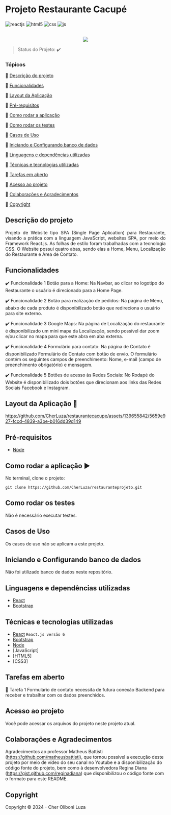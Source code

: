<h1>Projeto Restaurante Cacupé</h1> 

<div style="display: inline_block">
   <img align="center" alt="reactjs" src="https://img.shields.io/static/v1?label=react&message=framework&color=blue&style=for-the-badge&logo=REACT"/>
  <img align="center" alt="html5" src="https://img.shields.io/badge/HTML5-E34F26?style=for-the-badge&logo=html5&logoColor=white" />
  <img align="center" alt="css" src="https://img.shields.io/badge/CSS3-1572B6?style=for-the-badge&logo=css3&logoColor=white" />
  <img align="center" alt="js" src="https://img.shields.io/badge/JavaScript-F7DF1E?style=for-the-badge&logo=javascript&logoColor=black" />
  </div><br/>

<p align="center">
  <img src="http://img.shields.io/static/v1?label=STATUS&message=CONCLUIDO&color=GREEN&style=for-the-badge"/>
</p>

> Status do Projeto: :heavy_check_mark:

### Tópicos 

:small_blue_diamond: [Descrição do projeto](#descrição-do-projeto)

:small_blue_diamond: [Funcionalidades](#Funcionalidades)

:small_blue_diamond: [Layout da Aplicação](#Layout-da-aplicação-dash)

:small_blue_diamond: [Pré-requisitos](#Pré-requisitos)

:small_blue_diamond: [Como rodar a aplicação](#Como-rodar-a-aplicação-arrow_forward)

:small_blue_diamond: [Como rodar os testes](#Como-rodar-os-testes)

:small_blue_diamond: [Casos de Uso](#Casos-de-Uso)

:small_blue_diamond: [Iniciando e Configurando banco de dados](#Iniciando-e-Configurando-banco-de-dados)

:small_blue_diamond: [Linguagens e dependências utilizadas](#Linguagens-e-dependências-utilizadas)

:small_blue_diamond: [Técnicas e tecnologias utilizadas](#Técnicas-e-tecnologias-utilizadas)

:small_blue_diamond: [Tarefas em aberto](#Tarefas-em-aberto)

:small_blue_diamond: [Acesso ao projeto](#Acesso-ao-projeto)

:small_blue_diamond: [Colaborações e Agradecimentos](#Colaborações-e-Agradecimentos)

:small_blue_diamond: [Copyright](#Copyright)

## Descrição do projeto 

<p align="justify">
   Projeto de Website tipo SPA (Single Page Aplication) para Restaurante, visando a prática com a linguagem JavaScript, websites SPA, por meio do Framework React.js. As folhas de estilo foram trabalhadas com a tecnologia CSS. O Website possui quatro abas, sendo elas a Home, Menu, Localização do Restaurante e Área de Contato. 
</p>

## Funcionalidades

:heavy_check_mark: Funcionalidade 1  Botão para a Home: Na Navbar, ao clicar no logotipo do Restaurante o usuário é direcionado para a Home Page.

:heavy_check_mark: Funcionalidade 2  Botão para realização de pedidos: Na página de Menu, abaixo de cada produto é disponibilizado botão que redireciona o usuário para site externo.

:heavy_check_mark: Funcionalidade 3  Google Maps: Na página de Localização do restaurante é disponibilizado um mini mapa da Localização, sendo possível dar zoom e/ou clicar no mapa para que este abra em aba externa.

:heavy_check_mark: Funcionalidade 4  Formulário para contato: Na página de Contato é disponibilizado Formulário de Contato com botão de envio. O formulário contém os seguintes campos de preenchimento: Nome, e-mail (campo de preenchimento obrigatório) e mensagem.

:heavy_check_mark: Funcionalidade 5  Botões de acesso às Redes Sociais: No Rodapé do Website é disponibilizado dois botões que direcionam aos links das Redes Sociais Facebook e Instagram.

## Layout da Aplicação :dash:

https://github.com/CherLuza/restaurantecacupe/assets/139655842/5659e927-fccd-4839-a3be-b016dd39d149

## Pré-requisitos

- [Node](https://nodejs.org/en/download/)

## Como rodar a aplicação :arrow_forward:

No terminal, clone o projeto: 

``` 
git clone https://github.com/CherLuza/restauranteprojeto.git
```

## Como rodar os testes

Não é necessário executar testes.

## Casos de Uso

Os casos de uso não se aplicam a este projeto.

## Iniciando e Configurando banco de dados

Não foi utilizado banco de dados neste repositório.

## Linguagens e dependências utilizadas

- [React](https://pt-br.reactjs.org/docs/create-a-new-react-app.html)
- [Bootstrap](https://react-bootstrap.netlify.app/)

## Técnicas e tecnologias utilizadas

- [React](https://pt-br.reactjs.org/docs/create-a-new-react-app.html) ``React.js versão 6``
- [Bootstrap](https://react-bootstrap.netlify.app/)
- [Node](https://nodejs.org/en/download/)
- [JavaScript]
- [HTML5]
- [CSS3]

## Tarefas em aberto

:memo: Tarefa 1 Formulário de contato necessita de futura conexão Backend para receber e trabalhar com os dados preenchidos.

## Acesso ao projeto
Você pode acessar os arquivos do projeto neste projeto atual.

## Colaborações e Agradecimentos
Agradecimentos ao professor Matheus Battisti (https://github.com/matheusbattisti), que tornou possível a execução deste projeto por meio de vídeo do seu canal no Youtube e a disponibilização do código fonte do projeto, bem como à desenvolvedora Regina Diana (https://gist.github.com/reginadiana) que disponibilizou o código fonte com o formato para este README.

## Copyright 

Copyright :copyright: 2024 - Cher Oliboni Luza
